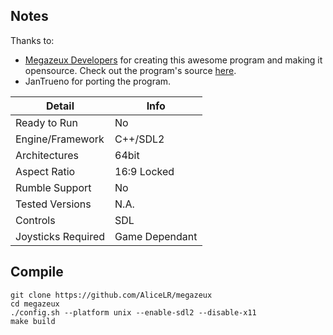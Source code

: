 ## Notes

Thanks to:
* [Megazeux Developers](https://github.com/AliceLR) for creating this awesome program and making it opensource. Check out the program's source [here](https://github.com/AliceLR/megazeux).
* JanTrueno for porting the program.


| **Detail**           | **Info**              |
|----------------------|-----------------------|
| Ready to Run         | No                    |
| Engine/Framework     | C++/SDL2              |
| Architectures        | 64bit                 |
| Aspect Ratio         | 16:9 Locked          |
| Rumble Support       | No                    |
| Tested Versions     | N.A.                  |
| Controls             | SDL                   |
| Joysticks Required   | Game Dependant        |



## Compile

```shell
git clone https://github.com/AliceLR/megazeux
cd megazeux
./config.sh --platform unix --enable-sdl2 --disable-x11
make build
```
